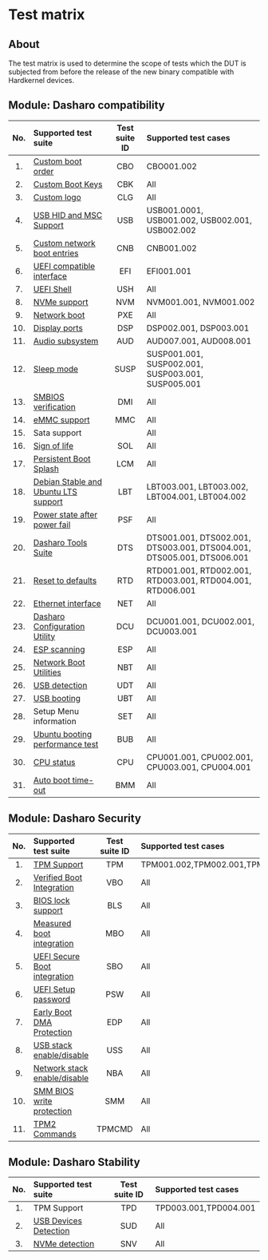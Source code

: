 # Test matrix

## About

The test matrix is used to determine the scope of tests which the DUT is
subjected from before the release of the new binary compatible with
Hardkernel devices.

## Module: Dasharo compatibility

| No. | Supported test suite                  | Test suite ID | Supported test cases                 |
|:---:|:--------------------------------------|:-------------:|:-------------------------------------|
| 1.  | [Custom boot order][CBO]              | CBO           | CBO001.002                           |
| 2.  | [Custom Boot Keys][CBK]               | CBK           | All                                  |
| 3.  | [Custom logo][CLG]                    | CLG           | All                                  |
| 4.  | [USB HID and MSC Support][USB]        | USB           | USB001.0001, USB001.002, USB002.001, USB002.002|
| 5.  | [Custom network boot entries][CNB]    | CNB           | CNB001.002                           |
| 6.  | [UEFI compatible interface][EFI]      | EFI           | EFI001.001                           |
| 7.  | [UEFI Shell][USH]                     | USH           | All                                  |
| 8.  | [NVMe support][NVM]                   | NVM           | NVM001.001, NVM001.002               |
| 9.  | [Network boot][PXE]                   | PXE           | All                                  |
| 10. | [Display ports][DSP]                  | DSP           | DSP002.001, DSP003.001               |
| 11. | [Audio subsystem][AUD]                | AUD           | AUD007.001, AUD008.001               |
| 12. | [Sleep mode][SUSP]                    | SUSP          | SUSP001.001, SUSP002.001, SUSP003.001, SUSP005.001|
| 13. | [SMBIOS verification][DMI]            | DMI           | All                                  |
| 14. | [eMMC support][MMC]                  | MMC           | All                                  |
| 15. | <!--[SATA support][SATA]--> Sata support           |               | All                                  |
| 16. | [Sign of life][SOL]                   | SOL           | All                                  |
| 17. | [Persistent Boot Splash][LCM]         | LCM           | All                                  |
| 18. | [Debian Stable and Ubuntu LTS support][LBT] | LBT     | LBT003.001, LBT003.002, LBT004.001, LBT004.002|
| 19. | [Power state after power fail][PSF]    | PSF           | All                                  |
| 20. | [Dasharo Tools Suite][DTS]            | DTS           | DTS001.001, DTS002.001, DTS003.001, DTS004.001, DTS005.001, DTS006.001 |
| 21. | [Reset to defaults][RTD]              | RTD           | RTD001.001, RTD002.001, RTD003.001, RTD004.001, RTD006.001 |
| 22. | [Ethernet interface][NET]             | NET           | All                                  |
| 23. | [Dasharo Configuration Utility][NET]  | DCU           | DCU001.001, DCU002.001, DCU003.001   |
| 24. | [ESP scanning][ESP]                   | ESP           | All                                  |
| 25. | [Network Boot Utilities][NBT]          | NBT           | All                                  |
| 26. | [USB detection][UDT]                  | UDT           | All                                  |
| 27. | [USB booting][UBT]                    | UBT           | All                                  |
| 28. | <!--[Setup Menu information][SET]-->  Setup Menu information        | SET           | All                                  |
| 29. | [Ubuntu booting performance test][BUB]| BUB           | All                                  |
| 30. | [CPU status][CPU]                     | CPU           | CPU001.001, CPU002.001, CPU003.001, CPU004.001|
| 31. | [Auto boot time-out][BMM]             | BMM           | All                                  |

[CBO]: ../../unified-test-documentation/dasharo-compatibility/325-custom-boot-order.md
[CBK]: ../../unified-test-documentation/dasharo-compatibility/303-custom-boot-menu-key.md
[CLG]: ../../unified-test-documentation/dasharo-compatibility/304-custom-logo.md
[USB]: ../../unified-test-documentation/dasharo-compatibility/306-usb-hid-and-msc-support.md
[CNB]: ../../unified-test-documentation/dasharo-compatibility/30A-custom-network-boot-entries.md
[EFI]: ../../unified-test-documentation/dasharo-compatibility/30M-uefi-compatible-interface.md
[USH]: ../../unified-test-documentation/dasharo-compatibility/30P-uefi-shell.md
[NVM]: ../../unified-test-documentation/dasharo-compatibility/312-nvme-support.md
[PXE]: ../../unified-test-documentation/dasharo-compatibility/315-network-boot.md
[DSP]: ../../unified-test-documentation/dasharo-compatibility/31E-display-ports-and-lcd.md
[AUD]: ../../unified-test-documentation/dasharo-compatibility/31F-audio-subsystem.md
[SUSP]: ../../unified-test-documentation/dasharo-compatibility/31M-platform-suspend-and-resume.md
[DMI]: ../../unified-test-documentation/dasharo-compatibility/31L-smbios.md
[MMC]: ../../unified-test-documentation/dasharo-compatibility/31M-emmc-support.md
<!--[SATA]: .-->
[SOL]: ../../unified-test-documentation/dasharo-compatibility/347-sign-of-life.md
[LCM]: ../../unified-test-documentation/dasharo-compatibility/328-logo-customization-functionality.md
[LBT]: ../../unified-test-documentation/dasharo-compatibility/308-debian-stable-and-ubuntu-lts-support.md
[PSF]: ../../unified-test-documentation/dasharo-compatibility/360-power-after-fail.md
[DTS]: ../../unified-test-documentation/dasharo-compatibility/326-dasharo-tools-suite.md
[RTD]: ../../dasharo-menu-docs/overview.md#f9-reset-to-defaults
[NET]: ../../unified-test-documentation/dasharo-stability/01-net-controller-after-coldboot-warmboot-reboot-suspend.md
[DCU]: ../../unified-test-documentation/dasharo-compatibility/362-dcu.md
[ESP]: ../../unified-test-documentation/dasharo-compatibility/361-esp-scanning.md
[NBT]: ../../unified-test-documentation/dasharo-compatibility/315b-netboot-utilities.md
[UDT]: ../../unified-test-documentation/dasharo-compatibility/31O-usb-detect.md
[UBT]: ../../unified-test-documentation/dasharo-compatibility/31N-usb-boot.md
<!--[SET]:-->
[BUB]: ../../unified-test-documentation/dasharo-performance/407-ubuntu-booting-performance-test.md
[CPU]: ../../unified-test-documentation/dasharo-compatibility/31T-cpu-status.md
[BMM]: ../../dasharo-menu-docs/boot-maintenance-mgr.md#boot-maintenance-manager

## Module: Dasharo Security

| No. | Supported test suite                  | Test suite ID | Supported test cases                 |
|:---:|:--------------------------------------|:-------------:|:-------------------------------------|
| 1.  | [TPM Support][TPM]                    | TPM           | TPM001.002,TPM002.001,TPM002.002,TPM003.001,TPM003.002,TPM003.004, |
| 2.  | [Verified Boot Integration][VBO]      | VBO           | All                                  |
| 3.  | [BIOS lock support][BLS]              | BLS           | All                                  |
| 4.  | [Measured boot integration][MBO]      | MBO           | All                                  |
| 5.  | [UEFI Secure Boot integration][SBO]   | SBO           | All                                  |
| 6.  | [UEFI Setup password][PSW]            | PSW           | All                                  |
| 7.  | [Early Boot DMA Protection][EDP]      | EDP           | All                                  |
| 8.  | [USB stack enable/disable][USS]       | USS           | All                                  |
| 9.  | [Network stack enable/disable][NBA]   | NBA           | All                                  |
| 10. | [SMM BIOS write protection][SMM]      | SMM           | All                                  |
| 11. | [TPM2 Commands][TPMCMD]               | TPMCMD        | All                                  |

[TPM]: ../../unified-test-documentation/dasharo-security/200-tpm-support.md
[VBO]: ../../unified-test-documentation/dasharo-security/201-verified-boot.md
[BLS]: ../../unified-test-documentation/dasharo-security/20J-bios-lock-support.md
[MBO]: ../../unified-test-documentation/dasharo-security/203-measured-boot.md
[SBO]: ../../unified-test-documentation/dasharo-security/206-secure-boot.md
[PSW]: ../../unified-test-documentation/dasharo-security/20R-uefi-setup-password.md
[EDP]: ../../unified-test-documentation/dasharo-security/20L-early-boot-dma-protection.md
[USS]: ../../unified-test-documentation/dasharo-security/20S-usb-stack.md
[NBA]: ../../unified-test-documentation/dasharo-security/20T-network-boot.md
[SMM]: ../../unified-test-documentation/dasharo-security/20O-SMM-bios-write-protection.md
[TPMCMD]: ../../unified-test-documentation/dasharo-security/200-tpm2-commands.md

## Module: Dasharo Stability

| No. | Supported test suite                  | Test suite ID | Supported test cases                 |
|:---:|:--------------------------------------|:-------------:|:-------------------------------------|
| 1. | <!--[TPM Support][TPD]-->TPM Support | TPD | TPD003.001,TPD004.001 |
| 2. | [USB Devices Detection][SUD] | SUD | All |
| 3. | [NVMe detection][SNV] | SNV | All |

<!--[TPD]: .-->
[SUD]: ../../unified-test-documentation/dasharo-stability/C01-usb-type-a-devices-detection.md
[SNV]: ../../unified-test-documentation/dasharo-stability/C03-nvme-detection.md
<!--
## Module: Dasharo Performance

| No. | Supported test suite                  | Test suite ID | Supported test cases                 |
|:---:|:--------------------------------------|:-------------:|:-------------------------------------|
| 1. | [Serial Boot Measure][CBMEM] | CBMEM | CBMEM001.001,CBMEM002.001,CBMEM003.001, |
| 2. | [CPU][CPT] | CPT | CPT001.001,CPT002.001, |
| 3. | [CPU][CPF] | CPF | CPF001.001,CPF002.001,CPF004.001, |
| 4. | [Platform stability][STB] | STB | STB001.001,STB001.002,STB002.001, |
| 5. | [Ubuntu booting performance test][BUB] | BUB | BUB001.001,BUB002.001,BUB003.001, |
-->
<!-- turbot test matrix, reference -->
<!--
    ## Module: Dasharo performance

    | No. | Supported test suite                  | Test suite ID | Supported test cases                 |
    |:----|:--------------------------------------|:-------------:|:-------------------------------------|
    | 1.  | [coreboot bring up time measurement][CBMEM] | CBMEM         | All                            |
    | 2.  | [CPU temperature measure][CPT]        | CPT           | All                                  |
    | 3.  | [CPU frequency measure][CPF]          | CPF           | Without CPU003.XXX and CPU005.XXX    |
    | 4.  | [Platform stability][STB]             | STB           | All                                  |

    [CBMEM]: ../../unified-test-documentation/dasharo-performance/400-coreboot-boot-measure.md
    [CPT]: ../../unified-test-documentation/dasharo-performance/401-cpu-temperature.md
    [CPF]: ../../unified-test-documentation/dasharo-performance/402-cpu-frequency.md
    [STB]: ../../unified-test-documentation/dasharo-performance/404-platform-stability.md
    [BUB]: ../../unified-test-documentation/dasharo-performance/407-ubuntu-booting-performance-test.md
    [BDE]: ../../unified-test-documentation/dasharo-performance/408-debian-booting-performance-test.md
-->
